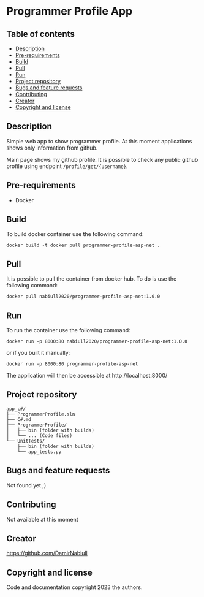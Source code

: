 # Programmer Profile App

## Table of contents

- [Description](#description)
- [Pre-requirements](#pre-requirements)
- [Build](#build)
- [Pull](#pull)
- [Run](#run)
- [Project repository](#project-repository)
- [Bugs and feature requests](#bugs-and-feature-requests)
- [Contributing](#contributing)
- [Creator](#creator)
- [Copyright and license](#copyright-and-license)

## Description

Simple web app to show programmer profile. At this moment applications shows only information from github.

Main page shows my github profile. It is possible to check any public github profile using endpoint
`/profile/get/{username}`.

## Pre-requirements

- Docker

## Build

To build docker container use the following command:

`docker build -t docker pull programmer-profile-asp-net .`

## Pull

It is possible to pull the container from docker hub. To do is use the following command:

`docker pull nabiull2020/programmer-profile-asp-net:1.0.0`

## Run

To run the container use the following command:

`docker run -p 8000:80 nabiull2020/programmer-profile-asp-net:1.0.0`

or if you built it manually:

`docker run -p 8000:80 programmer-profile-asp-net`

The application will then be accessible at http://localhost:8000/

## Project repository

```text
app_c#/
├── ProgrammerProfile.sln
├── C#.md
├── ProgrammerProfile/
│   ├── bin (folder with builds)
│   └── ... (Code files)
└── UnitTests/
    ├── bin (folder with builds)
    └── app_tests.py
```

## Bugs and feature requests

Not found yet ;)

## Contributing

Not available at this moment

## Creator

<https://github.com/DamirNabiull>

## Copyright and license

Code and documentation copyright 2023 the authors.